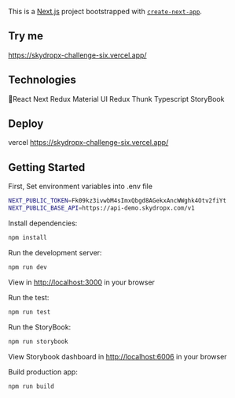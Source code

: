 This is a [Next.js](https://nextjs.org/) project bootstrapped with [`create-next-app`](https://github.com/vercel/next.js/tree/canary/packages/create-next-app).

## Try me

https://skydropx-challenge-six.vercel.app/

## Technologies

📕React
Next
Redux
Material UI
Redux Thunk
Typescript
StoryBook

## Deploy

vercel
https://skydropx-challenge-six.vercel.app/

## Getting Started

First, Set environment variables into .env file

```bash
NEXT_PUBLIC_TOKEN=Fk09kz3ivwbM4sImxQbgd8AGekxAncWWghk4Otv2fiYt
NEXT_PUBLIC_BASE_API=https://api-demo.skydropx.com/v1
```

Install dependencies:

```bash
npm install
```

Run the development server:

```bash
npm run dev
```

View in [http://localhost:3000](http://localhost:3000) in your browser

Run the test:

```bash
npm run test
```

Run the StoryBook:

```bash
npm run storybook
```

View Storybook dashboard in [http://localhost:6006](http://localhost:6006) in your browser

Build production app:

```bash
npm run build
```
